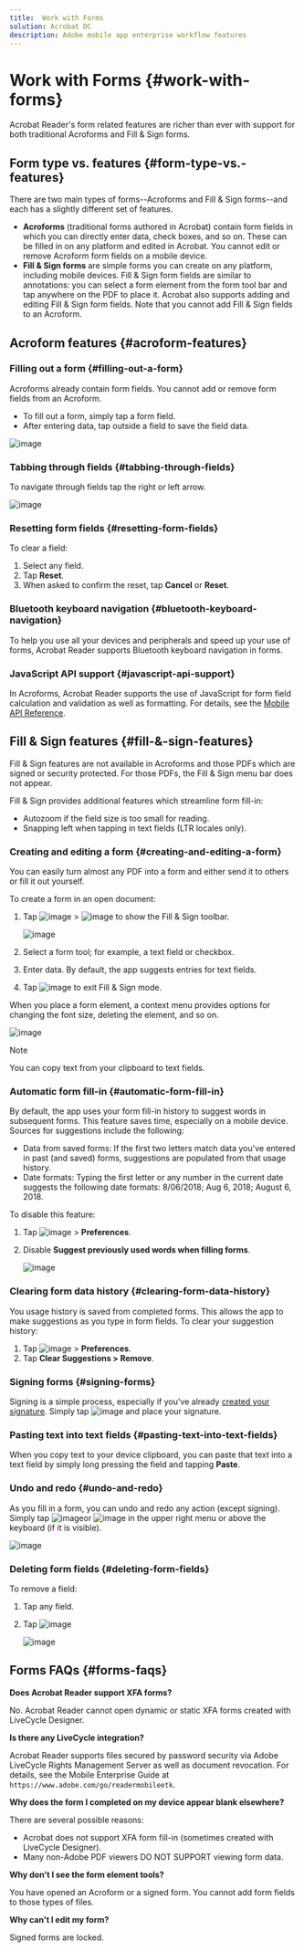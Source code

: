```yaml
---
title:  Work with Forms
solution: Acrobat DC
description: Adobe mobile app enterprise workflow features
---
```


# Work with Forms {#work-with-forms}

Acrobat Reader's form related features are richer than ever with support for both traditional Acroforms and Fill & Sign forms. 

## Form type vs. features {#form-type-vs.-features}

There are two main types of forms--Acroforms and Fill & Sign forms--and each has a slightly different set of features. 

* **Acroforms** (traditional forms authored in Acrobat) contain form fields in which you can directly enter data, check boxes, and so on. These can be filled in on any platform and edited in Acrobat. You cannot edit or remove Acroform form fields on a mobile device. 
* **Fill & Sign forms**  are simple forms you can create on any platform, including mobile devices. Fill & Sign form fields are similar to annotations: you can select a form element from the form tool bar and tap anywhere on the PDF to place it. Acrobat also supports adding and editing Fill & Sign form fields. Note that you cannot add Fill & Sign fields to an Acroform. 

## Acroform features {#acroform-features}

### Filling out a form {#filling-out-a-form}

Acroforms already contain form fields. You cannot add or remove form fields from an Acroform. 

* To fill out a form, simply tap a form field.
* After entering data, tap outside a field to save the field data.

![image](./images/forms.png)

### Tabbing through fields {#tabbing-through-fields}

To navigate through fields tap the right or left arrow. 

![image](./images/tabreset.png)

### Resetting form fields {#resetting-form-fields}

To clear a field: 

1. Select any field.
1. Tap **Reset**.
1. When asked to confirm the reset, tap **Cancel** or **Reset**.

### Bluetooth keyboard navigation {#bluetooth-keyboard-navigation}

To help you use all your devices and peripherals and speed up your use of forms, Acrobat Reader supports Bluetooth keyboard navigation in forms.

### JavaScript API support {#javascript-api-support}

In Acroforms, Acrobat Reader supports the use of JavaScript for form field calculation and validation as well as formatting. For details, see the [Mobile API Reference](https://www.adobe.com/devnet-docs/acrobatetk/tools/Mobile/index.html).

## Fill & Sign features {#fill-&-sign-features}

Fill & Sign features are not available in Acroforms and those PDFs which are signed or security protected. For those PDFs, the Fill & Sign menu bar does not appear.

Fill & Sign provides additional features which streamline form fill-in: 

* Autozoom if the field size is too small for reading. 
* Snapping left when tapping in text fields (LTR locales only). 

### Creating and editing a form {#creating-and-editing-a-form}

You can easily turn almost any PDF into a form and either send it to others or fill it out yourself. 

To create a form in an open document: 

1. Tap  ![image](./images/editicon.png) >  ![image](./images/fillsignicon.png) to show the Fill & Sign toolbar. 

   ![image](./images/editbuttonmenu.png)

1. Select a form tool; for example, a text field or checkbox. 
1. Enter data. By default, the app suggests entries for text fields.
1. Tap ![image](./images/checkicon.png) to exit Fill & Sign mode. 

When you place a form element, a context menu provides options for changing the font size, deleting the element, and so on.

   ![image](./images/formeditmenu.png)

   >[!NOTE]
   >
   >  You can copy text from your clipboard to text fields. 

### Automatic form fill-in {#automatic-form-fill-in}

By default, the app uses your form fill-in history to suggest words in  subsequent forms. This feature saves time, especially on a mobile device. Sources for suggestions include the following: 

* Data from saved forms: If the first two letters match data you've entered in past (and saved) forms, suggestions are populated from that usage history. 
* Date formats: Typing the first letter or any number in the current date suggests the following date formats: 8/06/2018; Aug 6, 2018; August 6, 2018.

To disable this feature:

1. Tap ![image](./images/profileicon.png) > **Preferences**. 
1. Disable **Suggest previously used words when filling forms**.

   ![image](./images/suggest.png)

### Clearing form data history {#clearing-form-data-history}

You usage history is saved from completed forms. This allows the app to make suggestions as you type in form fields. To clear your suggestion history: 

1. Tap ![image](./images/profileicon.png) > **Preferences**.
1. Tap **Clear Suggestions > Remove**.

### Signing forms {#signing-forms}

Signing is a simple process, especially if you've already [created your signature](signing.md). Simply tap ![image](./images/signicon.png) and place your signature. 

### Pasting text into text fields {#pasting-text-into-text-fields}

When you copy text to your device clipboard, you can paste that text into a text field by simply long pressing the field and tapping **Paste**. 


### Undo and redo {#undo-and-redo}

As you fill in a form, you can undo and redo any action (except signing). Simply tap ![image](./images/undoicon.png)or ![image](./images/redoicon.png) in the upper right menu or above the keyboard (if it is visible).

   ![image](./images/undoredo.png)

### Deleting form fields {#deleting-form-fields}

To remove a field: 

1. Tap any field.
1. Tap ![image](./images/deleteicon.png)

   ![image](./images/deletefield.png)


## Forms FAQs {#forms-faqs}

**Does Acrobat Reader support XFA forms?**

No. Acrobat Reader cannot open dynamic or static XFA forms created with LiveCycle Designer.

**Is there any LiveCycle integration?**

Acrobat Reader supports files secured by password security via Adobe LiveCycle Rights Management Server as well as document revocation. For details, see the Mobile Enterprise Guide at ``https://www.adobe.com/go/readermobileetk``.

**Why does the form I completed on my device appear blank elsewhere?**

There are several possible reasons:

* Acrobat does not support XFA form fill-in (sometimes created with LiveCycle Designer).
* Many non-Adobe PDF viewers DO NOT SUPPORT viewing form data.

**Why don't I see the form element tools?**

You have opened an Acroform or a signed form. You cannot add form fields to those types of files. 

**Why can't I edit my form?**

Signed forms are locked. 
